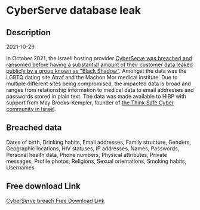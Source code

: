 # CyberServe database leak

## Description

2021-10-29

In October 2021, the Israeli hosting provider <a href="https://www.timesofisrael.com/black-shadow-hackers-leak-medical-records-of-290000-israeli-patients/" target="_blank" rel="noopener">CyberServe was breached and ransomed before having a substantial amount of their customer data leaked publicly by a group known as &quot;Black Shadow&quot;</a>. Amongst the data was the LGBTQ dating site Atraf and the Machon Mor medical institute. Due to multiple different sites being compromised, the impacted data is broad and ranges from relationship information to medical data to email addresses and passwords stored in plain text. The data was made available to HIBP with support from May Brooks-Kempler, founder of <a href="https://www.facebook.com/groups/Think.Safe.Cyber/" target="_blank" rel="noopener">the Think Safe Cyber community in Israel</a>.

## Breached data

Dates of birth, Drinking habits, Email addresses, Family structure, Genders, Geographic locations, HIV statuses, IP addresses, Names, Passwords, Personal health data, Phone numbers, Physical attributes, Private messages, Profile photos, Religions, Sexual orientations, Smoking habits, Usernames

## Free download Link

[CyberServe breach Free Download Link](https://tinyurl.com/2b2k277t)